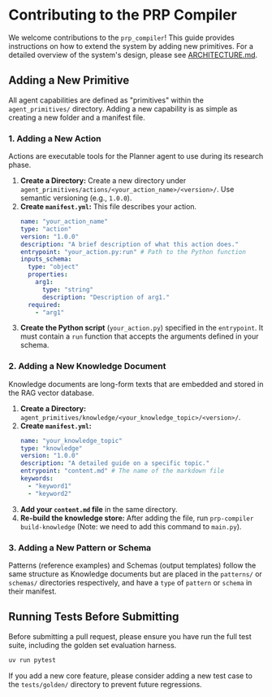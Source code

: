 # Contributing to the PRP Compiler

We welcome contributions to the `prp_compiler`! This guide provides instructions on how to extend the system by adding new primitives. For a detailed overview of the system's design, please see [ARCHITECTURE.md](./ARCHITECTURE.md).

## Adding a New Primitive

All agent capabilities are defined as "primitives" within the `agent_primitives/` directory. Adding a new capability is as simple as creating a new folder and a manifest file.

### 1. Adding a New Action

Actions are executable tools for the Planner agent to use during its research phase.

1.  **Create a Directory:** Create a new directory under `agent_primitives/actions/<your_action_name>/<version>/`. Use semantic versioning (e.g., `1.0.0`).
2.  **Create `manifest.yml`:** This file describes your action.
    ```yaml
    name: "your_action_name"
    type: "action"
    version: "1.0.0"
    description: "A brief description of what this action does."
    entrypoint: "your_action.py:run" # Path to the Python function
    inputs_schema:
      type: "object"
      properties:
        arg1:
          type: "string"
          description: "Description of arg1."
      required:
        - "arg1"
    ```
3.  **Create the Python script** (`your_action.py`) specified in the `entrypoint`. It must contain a `run` function that accepts the arguments defined in your schema.

### 2. Adding a New Knowledge Document

Knowledge documents are long-form texts that are embedded and stored in the RAG vector database.

1.  **Create a Directory:** `agent_primitives/knowledge/<your_knowledge_topic>/<version>/`.
2.  **Create `manifest.yml`:**
    ```yaml
    name: "your_knowledge_topic"
    type: "knowledge"
    version: "1.0.0"
    description: "A detailed guide on a specific topic."
    entrypoint: "content.md" # The name of the markdown file
    keywords:
      - "keyword1"
      - "keyword2"
    ```
3.  **Add your `content.md` file** in the same directory.
4.  **Re-build the knowledge store:** After adding the file, run `prp-compiler build-knowledge` (Note: we need to add this command to `main.py`).

### 3. Adding a New Pattern or Schema

Patterns (reference examples) and Schemas (output templates) follow the same structure as Knowledge documents but are placed in the `patterns/` or `schemas/` directories respectively, and have a `type` of `pattern` or `schema` in their manifest.

## Running Tests Before Submitting

Before submitting a pull request, please ensure you have run the full test suite, including the golden set evaluation harness.

```bash
uv run pytest
```

If you add a new core feature, please consider adding a new test case to the `tests/golden/` directory to prevent future regressions.
